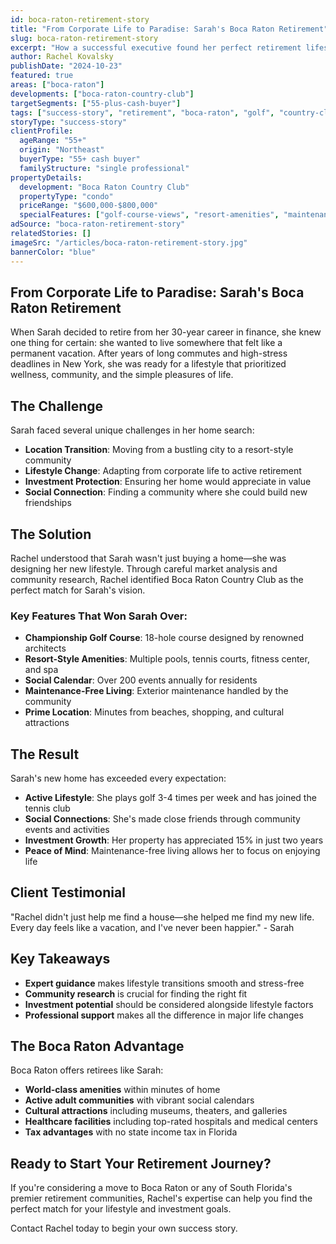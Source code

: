 ```yaml
---
id: boca-raton-retirement-story
title: "From Corporate Life to Paradise: Sarah's Boca Raton Retirement"
slug: boca-raton-retirement-story
excerpt: "How a successful executive found her perfect retirement lifestyle in Boca Raton, complete with golf, tennis, and a vibrant social community."
author: Rachel Kovalsky
publishDate: "2024-10-23"
featured: true
areas: ["boca-raton"]
developments: ["boca-raton-country-club"]
targetSegments: ["55-plus-cash-buyer"]
tags: ["success-story", "retirement", "boca-raton", "golf", "country-club"]
storyType: "success-story"
clientProfile:
  ageRange: "55+"
  origin: "Northeast"
  buyerType: "55+ cash buyer"
  familyStructure: "single professional"
propertyDetails:
  development: "Boca Raton Country Club"
  propertyType: "condo"
  priceRange: "$600,000-$800,000"
  specialFeatures: ["golf-course-views", "resort-amenities", "maintenance-free"]
adSource: "boca-raton-retirement-story"
relatedStories: []
imageSrc: "/articles/boca-raton-retirement-story.jpg"
bannerColor: "blue"
---
```


## From Corporate Life to Paradise: Sarah's Boca Raton Retirement

When Sarah decided to retire from her 30-year career in finance, she knew one thing for certain: she wanted to live somewhere that felt like a permanent vacation. After years of long commutes and high-stress deadlines in New York, she was ready for a lifestyle that prioritized wellness, community, and the simple pleasures of life.

## The Challenge

Sarah faced several unique challenges in her home search:

- **Location Transition**: Moving from a bustling city to a resort-style community
- **Lifestyle Change**: Adapting from corporate life to active retirement
- **Investment Protection**: Ensuring her home would appreciate in value
- **Social Connection**: Finding a community where she could build new friendships

## The Solution

Rachel understood that Sarah wasn't just buying a home—she was designing her new lifestyle. Through careful market analysis and community research, Rachel identified Boca Raton Country Club as the perfect match for Sarah's vision.

### Key Features That Won Sarah Over:

- **Championship Golf Course**: 18-hole course designed by renowned architects
- **Resort-Style Amenities**: Multiple pools, tennis courts, fitness center, and spa
- **Social Calendar**: Over 200 events annually for residents
- **Maintenance-Free Living**: Exterior maintenance handled by the community
- **Prime Location**: Minutes from beaches, shopping, and cultural attractions

## The Result

Sarah's new home has exceeded every expectation:

- **Active Lifestyle**: She plays golf 3-4 times per week and has joined the tennis club
- **Social Connections**: She's made close friends through community events and activities
- **Investment Growth**: Her property has appreciated 15% in just two years
- **Peace of Mind**: Maintenance-free living allows her to focus on enjoying life

## Client Testimonial

"Rachel didn't just help me find a house—she helped me find my new life. Every day feels like a vacation, and I've never been happier." - Sarah

## Key Takeaways

- **Expert guidance** makes lifestyle transitions smooth and stress-free
- **Community research** is crucial for finding the right fit
- **Investment potential** should be considered alongside lifestyle factors
- **Professional support** makes all the difference in major life changes

## The Boca Raton Advantage

Boca Raton offers retirees like Sarah:

- **World-class amenities** within minutes of home
- **Active adult communities** with vibrant social calendars
- **Cultural attractions** including museums, theaters, and galleries
- **Healthcare facilities** including top-rated hospitals and medical centers
- **Tax advantages** with no state income tax in Florida

## Ready to Start Your Retirement Journey?

If you're considering a move to Boca Raton or any of South Florida's premier retirement communities, Rachel's expertise can help you find the perfect match for your lifestyle and investment goals.

Contact Rachel today to begin your own success story.

